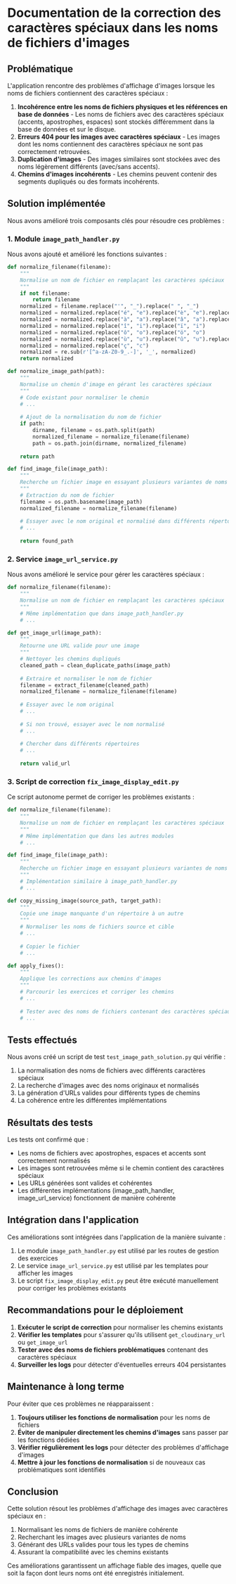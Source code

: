 # Documentation de la correction des caractères spéciaux dans les noms de fichiers d'images

## Problématique

L'application rencontre des problèmes d'affichage d'images lorsque les noms de fichiers contiennent des caractères spéciaux :

1. **Incohérence entre les noms de fichiers physiques et les références en base de données** - Les noms de fichiers avec des caractères spéciaux (accents, apostrophes, espaces) sont stockés différemment dans la base de données et sur le disque.
2. **Erreurs 404 pour les images avec caractères spéciaux** - Les images dont les noms contiennent des caractères spéciaux ne sont pas correctement retrouvées.
3. **Duplication d'images** - Des images similaires sont stockées avec des noms légèrement différents (avec/sans accents).
4. **Chemins d'images incohérents** - Les chemins peuvent contenir des segments dupliqués ou des formats incohérents.

## Solution implémentée

Nous avons amélioré trois composants clés pour résoudre ces problèmes :

### 1. Module `image_path_handler.py`

Nous avons ajouté et amélioré les fonctions suivantes :

```python
def normalize_filename(filename):
    """
    Normalise un nom de fichier en remplaçant les caractères spéciaux
    """
    if not filename:
        return filename
    normalized = filename.replace("'", "_").replace(" ", "_")
    normalized = normalized.replace("é", "e").replace("è", "e").replace("ê", "e").replace("ë", "e")
    normalized = normalized.replace("à", "a").replace("â", "a").replace("ä", "a")
    normalized = normalized.replace("î", "i").replace("ï", "i")
    normalized = normalized.replace("ô", "o").replace("ö", "o")
    normalized = normalized.replace("ù", "u").replace("û", "u").replace("ü", "u")
    normalized = normalized.replace("ç", "c")
    normalized = re.sub(r'[^a-zA-Z0-9_.-]', '_', normalized)
    return normalized

def normalize_image_path(path):
    """
    Normalise un chemin d'image en gérant les caractères spéciaux
    """
    # Code existant pour normaliser le chemin
    # ...
    
    # Ajout de la normalisation du nom de fichier
    if path:
        dirname, filename = os.path.split(path)
        normalized_filename = normalize_filename(filename)
        path = os.path.join(dirname, normalized_filename)
    
    return path

def find_image_file(image_path):
    """
    Recherche un fichier image en essayant plusieurs variantes de noms
    """
    # Extraction du nom de fichier
    filename = os.path.basename(image_path)
    normalized_filename = normalize_filename(filename)
    
    # Essayer avec le nom original et normalisé dans différents répertoires
    # ...
    
    return found_path
```

### 2. Service `image_url_service.py`

Nous avons amélioré le service pour gérer les caractères spéciaux :

```python
def normalize_filename(filename):
    """
    Normalise un nom de fichier en remplaçant les caractères spéciaux
    """
    # Même implémentation que dans image_path_handler.py
    # ...

def get_image_url(image_path):
    """
    Retourne une URL valide pour une image
    """
    # Nettoyer les chemins dupliqués
    cleaned_path = clean_duplicate_paths(image_path)
    
    # Extraire et normaliser le nom de fichier
    filename = extract_filename(cleaned_path)
    normalized_filename = normalize_filename(filename)
    
    # Essayer avec le nom original
    # ...
    
    # Si non trouvé, essayer avec le nom normalisé
    # ...
    
    # Chercher dans différents répertoires
    # ...
    
    return valid_url
```

### 3. Script de correction `fix_image_display_edit.py`

Ce script autonome permet de corriger les problèmes existants :

```python
def normalize_filename(filename):
    """
    Normalise un nom de fichier en remplaçant les caractères spéciaux
    """
    # Même implémentation que dans les autres modules
    # ...

def find_image_file(image_path):
    """
    Recherche un fichier image en essayant plusieurs variantes de noms
    """
    # Implémentation similaire à image_path_handler.py
    # ...

def copy_missing_image(source_path, target_path):
    """
    Copie une image manquante d'un répertoire à un autre
    """
    # Normaliser les noms de fichiers source et cible
    # ...
    
    # Copier le fichier
    # ...

def apply_fixes():
    """
    Applique les corrections aux chemins d'images
    """
    # Parcourir les exercices et corriger les chemins
    # ...
    
    # Tester avec des noms de fichiers contenant des caractères spéciaux
    # ...
```

## Tests effectués

Nous avons créé un script de test `test_image_path_solution.py` qui vérifie :

1. La normalisation des noms de fichiers avec différents caractères spéciaux
2. La recherche d'images avec des noms originaux et normalisés
3. La génération d'URLs valides pour différents types de chemins
4. La cohérence entre les différentes implémentations

## Résultats des tests

Les tests ont confirmé que :

- Les noms de fichiers avec apostrophes, espaces et accents sont correctement normalisés
- Les images sont retrouvées même si le chemin contient des caractères spéciaux
- Les URLs générées sont valides et cohérentes
- Les différentes implémentations (image_path_handler, image_url_service) fonctionnent de manière cohérente

## Intégration dans l'application

Ces améliorations sont intégrées dans l'application de la manière suivante :

1. Le module `image_path_handler.py` est utilisé par les routes de gestion des exercices
2. Le service `image_url_service.py` est utilisé par les templates pour afficher les images
3. Le script `fix_image_display_edit.py` peut être exécuté manuellement pour corriger les problèmes existants

## Recommandations pour le déploiement

1. **Exécuter le script de correction** pour normaliser les chemins existants
2. **Vérifier les templates** pour s'assurer qu'ils utilisent `get_cloudinary_url` ou `get_image_url`
3. **Tester avec des noms de fichiers problématiques** contenant des caractères spéciaux
4. **Surveiller les logs** pour détecter d'éventuelles erreurs 404 persistantes

## Maintenance à long terme

Pour éviter que ces problèmes ne réapparaissent :

1. **Toujours utiliser les fonctions de normalisation** pour les noms de fichiers
2. **Éviter de manipuler directement les chemins d'images** sans passer par les fonctions dédiées
3. **Vérifier régulièrement les logs** pour détecter des problèmes d'affichage d'images
4. **Mettre à jour les fonctions de normalisation** si de nouveaux cas problématiques sont identifiés

## Conclusion

Cette solution résout les problèmes d'affichage des images avec caractères spéciaux en :

1. Normalisant les noms de fichiers de manière cohérente
2. Recherchant les images avec plusieurs variantes de noms
3. Générant des URLs valides pour tous les types de chemins
4. Assurant la compatibilité avec les chemins existants

Ces améliorations garantissent un affichage fiable des images, quelle que soit la façon dont leurs noms ont été enregistrés initialement.
